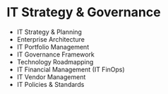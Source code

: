 # IT Strategy & Governance

- IT Strategy & Planning
- Enterprise Architecture
- IT Portfolio Management
- IT Governance Framework
- Technology Roadmapping
- IT Financial Management (IT FinOps)
- IT Vendor Management
- IT Policies & Standards